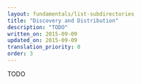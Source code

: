 ```yaml
---
layout: fundamentals/list-subdirectories
title: "Discovery and Distribution"
description: "TODO"
written_on: 2015-09-09
updated_on: 2015-09-09
translation_priority: 0
order: 3
---
```


<p class="intro">
  TODO
</p>

